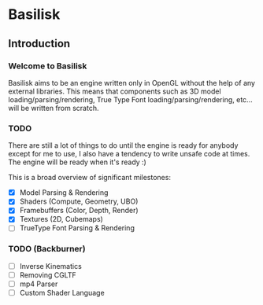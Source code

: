 # Basilisk
## Introduction
### Welcome to Basilisk
Basilisk aims to be an engine written only in OpenGL without the help of any external libraries. This means that components such as 3D model loading/parsing/rendering, True Type Font loading/parsing/rendering, etc... will be written from scratch.

### TODO
There are still a lot of things to do until the engine is ready for anybody except for me to use, I also have a tendency to write unsafe code at times. The engine will be ready when it's ready :)

This is a broad overview of significant milestones:
- [x] Model Parsing & Rendering
- [x] Shaders (Compute, Geometry, UBO)
- [x] Framebuffers (Color, Depth, Render)
- [x] Textures (2D, Cubemaps)
- [ ] TrueType Font Parsing & Rendering
### TODO (Backburner)
- [ ] Inverse Kinematics
- [ ] Removing CGLTF
- [ ] mp4 Parser
- [ ] Custom Shader Language
